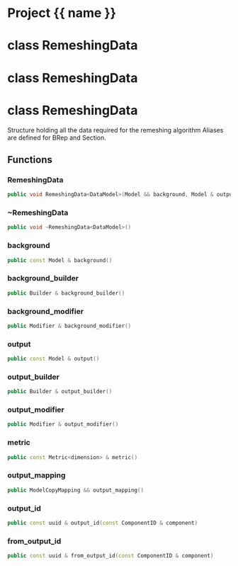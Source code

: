 <script setup>
import {useRoute} from 'vitepress'
const {path} = useRoute()
const tokens = path.split('/')
const words = tokens[2].split('-');
for (let i = 0; i < words.length; i++) {
    words[i] = words[i].charAt(0).toUpperCase() + words[i].slice(1);
    words[i] = words[i].replace('geode', 'Geode')
}
const name = words.join('-');
</script>
# Project {{ name }}

# class RemeshingData


# class RemeshingData


# class RemeshingData


 Structure holding all the data required for the remeshing algorithm Aliases are defined for BRep and Section.



## Functions

### RemeshingData

```cpp
public void RemeshingData<DataModel>(Model && background, Model & output, const Metric<dimension> & metric)
```


### ~RemeshingData

```cpp
public void ~RemeshingData<DataModel>()
```


### background

```cpp
public const Model & background()
```


### background_builder

```cpp
public Builder & background_builder()
```


### background_modifier

```cpp
public Modifier & background_modifier()
```


### output

```cpp
public const Model & output()
```


### output_builder

```cpp
public Builder & output_builder()
```


### output_modifier

```cpp
public Modifier & output_modifier()
```


### metric

```cpp
public const Metric<dimension> & metric()
```


### output_mapping

```cpp
public ModelCopyMapping && output_mapping()
```


### output_id

```cpp
public const uuid & output_id(const ComponentID & component)
```


### from_output_id

```cpp
public const uuid & from_output_id(const ComponentID & component)
```




